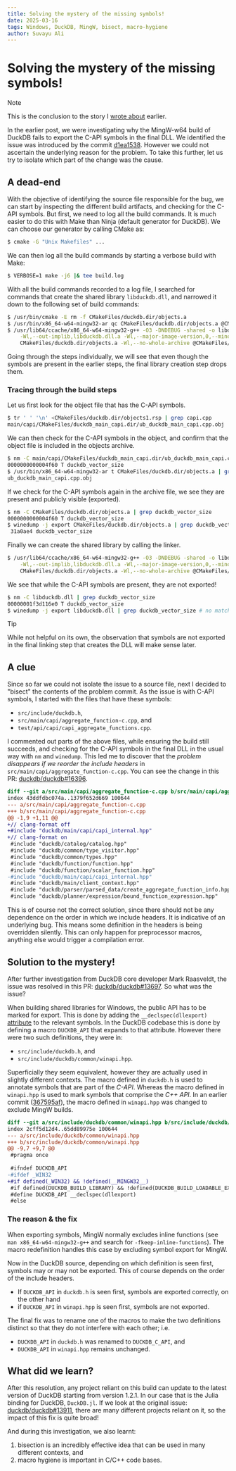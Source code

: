 ```yaml
---
title: Solving the mystery of the missing symbols!
date: 2025-03-16
tags: Windows, DuckDB, MingW, bisect, macro-hygiene
author: Suvayu Ali
---
```


# Solving the mystery of the missing symbols!

> [!NOTE]
>
> This is the conclusion to the story I [wrote
> about](./2025-03-16-duckdb-mingw-inline-fn.md) earlier.

In the earlier post, we were investigating why the MingW-w64 build of
DuckDB fails to export the C-API symbols in the final DLL.  We
identified the issue was introduced by the commit
[d1ea1538](https://github.com/duckdb/duckdb/commit/d1ea1538c9217fb536485f1500f04a0b55b1e584).
However we could not ascertain the underlying reason for the problem.
To take this further, let us try to isolate which part of the change
was the cause.

## A dead-end

With the objective of identifying the source file responsible for the
bug, we can start by inspecting the different build artifacts, and
checking for the C-API symbols.  But first, we need to log all the
build commands.  It is much easier to do this with Make than Ninja
(default generator for DuckDB).  We can choose our generator by
calling CMake as:

```bash
$ cmake -G "Unix Makefiles" ...
```

We can then log all the build commands by starting a verbose build
with Make:

```bash
$ VERBOSE=1 make -j6 |& tee build.log
```

With all the build commands recorded to a log file, I searched for
commands that create the shared library `libduckdb.dll`, and narrowed
it down to the following set of build commands:

```bash
$ /usr/bin/cmake -E rm -f CMakeFiles/duckdb.dir/objects.a
$ /usr/bin/x86_64-w64-mingw32-ar qc CMakeFiles/duckdb.dir/objects.a @CMakeFiles/duckdb.dir/objects1.rsp
$ /usr/lib64/ccache/x86_64-w64-mingw32-g++ -O3 -DNDEBUG -shared -o libduckdb.dll \
    -Wl,--out-implib,libduckdb.dll.a -Wl,--major-image-version,0,--minor-image-version,0 -Wl,--whole-archive \
    CMakeFiles/duckdb.dir/objects.a -Wl,--no-whole-archive @CMakeFiles/duckdb.dir/linkLibs.rsp
```

Going through the steps individually, we will see that even though the
symbols are present in the earlier steps, the final library creation
step drops them.

### Tracing through the build steps

Let us first look for the object file that has the C-API symbols.

```bash
$ tr ' ' '\n' <CMakeFiles/duckdb.dir/objects1.rsp | grep capi.cpp
main/capi/CMakeFiles/duckdb_main_capi.dir/ub_duckdb_main_capi.cpp.obj
```

We can then check for the C-API symbols in the object, and confirm
that the object file is included in the objects archive.

```bash
$ nm -C main/capi/CMakeFiles/duckdb_main_capi.dir/ub_duckdb_main_capi.cpp.obj | grep duckdb_vector_size
0000000000004f60 T duckdb_vector_size
$ /usr/bin/x86_64-w64-mingw32-ar t CMakeFiles/duckdb.dir/objects.a | grep capi.cpp
ub_duckdb_main_capi.cpp.obj
```

If we check for the C-API symbols again in the archive file, we see
they are present and publicly visible (exported).

```bash
$ nm -C CMakeFiles/duckdb.dir/objects.a | grep duckdb_vector_size
0000000000004f60 T duckdb_vector_size
$ winedump -j export CMakeFiles/duckdb.dir/objects.a | grep duckdb_vector_size
 31a0ae4 duckdb_vector_size
```

Finally we can create the shared library by calling the linker.

```bash
$ /usr/lib64/ccache/x86_64-w64-mingw32-g++ -O3 -DNDEBUG -shared -o libduckdb.dll \
    -Wl,--out-implib,libduckdb.dll.a -Wl,--major-image-version,0,--minor-image-version,0 -Wl,--whole-archive \
    CMakeFiles/duckdb.dir/objects.a -Wl,--no-whole-archive @CMakeFiles/duckdb.dir/linkLibs.rsp
```

We see that while the C-API symbols are present, they are not
exported!

```bash
$ nm -C libduckdb.dll | grep duckdb_vector_size
00000001f3d116e0 T duckdb_vector_size
$ winedump -j export libduckdb.dll | grep duckdb_vector_size # no match
```

> [!TIP]
>
> While not helpful on its own, the observation that symbols are not
> exported in the final linking step that creates the DLL will make
> sense later.

## A clue

Since so far we could not isolate the issue to a source file, next I
decided to "bisect" the contents of the problem commit.  As the issue
is with C-API symbols, I started with the files that have these
symbols:

- `src/include/duckdb.h`,
- `src/main/capi/aggregate_function-c.cpp`, and
- `test/api/capi/capi_aggregate_functions.cpp`.

I commented out parts of the above files, while ensuring the build
still succeeds, and checking for the C-API symbols in the final DLL in
the usual way with `nm` and `winedump`.  This led me to discover that
the _problem disappears if we reorder the include headers_ in
`src/main/capi/aggregate_function-c.cpp`.  You can see the change in
this PR:
[duckdb/duckdb#16396](https://github.com/duckdb/duckdb/pull/16396/files).

```diff
diff --git a/src/main/capi/aggregate_function-c.cpp b/src/main/capi/aggregate_function-c.cpp
index 43ddfdbc074a..1379f652d669 100644
--- a/src/main/capi/aggregate_function-c.cpp
+++ b/src/main/capi/aggregate_function-c.cpp
@@ -1,9 +1,11 @@
+// clang-format off
+#include "duckdb/main/capi/capi_internal.hpp"
+// clang-format on
 #include "duckdb/catalog/catalog.hpp"
 #include "duckdb/common/type_visitor.hpp"
 #include "duckdb/common/types.hpp"
 #include "duckdb/function/function.hpp"
 #include "duckdb/function/scalar_function.hpp"
-#include "duckdb/main/capi/capi_internal.hpp"
 #include "duckdb/main/client_context.hpp"
 #include "duckdb/parser/parsed_data/create_aggregate_function_info.hpp"
 #include "duckdb/planner/expression/bound_function_expression.hpp"
```

This is of course not the correct solution, since there should not be
any dependence on the order in which we include headers.  It is
indicative of an underlying bug.  This means some definition in the
headers is being overridden silently.  This can only happen for
preprocessor macros, anything else would trigger a compilation error.

## Solution to the mystery!

After further investigation from DuckDB core developer Mark Raasveldt,
the issue was resolved in this PR:
[duckdb/duckdb#13697](https://github.com/duckdb/duckdb/pull/16397).
So what was the issue?

When building shared libraries for Windows, the public API has to be
marked for export.  This is done by adding the `__declspec(dllexport)`
[attribute](./2025-02-15-duckdb-julia-windows.md#symbol-visibility-in-windows-dlls)
to the relevant symbols.  In the DuckDB codebase this is done by
defining a macro `DUCKDB_API` that expands to that attribute.  However
there were two such definitions, they were in:

- `src/include/duckdb.h`, and
- `src/include/duckdb/common/winapi.hpp`.

Superficially they seem equivalent, however they are actually used in
slightly different contexts.  The macro defined in `duckdb.h` is used
to annotate symbols that are part of the *C-API*.  Whereas the macro
defined in `winapi.hpp` is used to mark symbols that comprise the *C++
API*.  In an earlier commit
([367595af](https://github.com/duckdb/duckdb/commit/367595af51b459d07121647bc2de1beabc836e0c)),
the macro defined in `winapi.hpp` was changed to exclude MingW builds.

```diff
diff --git a/src/include/duckdb/common/winapi.hpp b/src/include/duckdb/common/winapi.hpp
index 2cff5d12d4..65dd89975e 100644
--- a/src/include/duckdb/common/winapi.hpp
+++ b/src/include/duckdb/common/winapi.hpp
@@ -9,7 +9,7 @@
 #pragma once
 
 #ifndef DUCKDB_API
-#ifdef _WIN32
+#if defined(_WIN32) && !defined(__MINGW32__)
 #if defined(DUCKDB_BUILD_LIBRARY) && !defined(DUCKDB_BUILD_LOADABLE_EXTENSION)
 #define DUCKDB_API __declspec(dllexport)
 #else
```

### The reason & the fix

When exporting symbols, MingW normally excludes inline functions (see
`man x86_64-w64-mingw32-g++` and search for
`-fkeep-inline-functions`).  The macro redefinition handles this case
by excluding symbol export for MingW.

Now in the DuckDB source, depending on which definition is seen first,
symbols may or may not be exported.  This of course depends on the
order of the include headers.

- If `DUCKDB_API` in `duckdb.h` is seen first, symbols are exported
  correctly, on the other hand
- if `DUCKDB_API` in `winapi.hpp` is seen first, symbols are not
  exported.

The final fix was to rename one of the macros to make the two
definitions distinct so that they do not interfere with each other;
i.e.

- `DUCKDB_API` in `duckdb.h` was renamed to `DUCKDB_C_API`, and
- `DUCKDB_API` in `winapi.hpp` remains unchanged.

## What did we learn?

After this resolution, any project reliant on this build can update to
the latest version of DuckDB starting from version 1.2.1.  In our case
that is the Julia binding for DuckDB, `DuckDB.jl`.  If we look at the
original issue:
[duckdb/duckdb#13911](https://github.com/duckdb/duckdb/issues/13911),
there are many different projects reliant on it, so the impact of this
fix is quite broad!

And during this investigation, we also learnt:
1. bisection is an incredibly effective idea that can be used in many
   different contexts, and
2. macro hygiene is important in C/C++ code bases.
